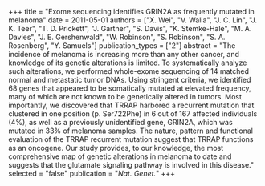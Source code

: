 +++
title = "Exome sequencing identifies GRIN2A as frequently mutated in melanoma"
date = 2011-05-01
authors = ["X. Wei", "V. Walia", "J. C. Lin", "J. K. Teer", "T. D. Prickett", "J. Gartner", "S. Davis", "K. Stemke-Hale", "M. A. Davies", "J. E. Gershenwald", "W. Robinson", "S. Robinson", "S. A. Rosenberg", "Y. Samuels"]
publication_types = ["2"]
abstract = "The incidence of melanoma is increasing more than any other cancer, and knowledge of its genetic alterations is limited. To systematically analyze such alterations, we performed whole-exome sequencing of 14 matched normal and metastatic tumor DNAs. Using stringent criteria, we identified 68 genes that appeared to be somatically mutated at elevated frequency, many of which are not known to be genetically altered in tumors. Most importantly, we discovered that TRRAP harbored a recurrent mutation that clustered in one position (p. Ser722Phe) in 6 out of 167 affected individuals (4%), as well as a previously unidentified gene, GRIN2A, which was mutated in 33% of melanoma samples. The nature, pattern and functional evaluation of the TRRAP recurrent mutation suggest that TRRAP functions as an oncogene. Our study provides, to our knowledge, the most comprehensive map of genetic alterations in melanoma to date and suggests that the glutamate signaling pathway is involved in this disease."
selected = "false"
publication = "*Nat. Genet.*"
+++

